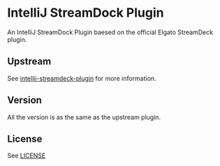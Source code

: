 # IntelliJ StreamDock Plugin
An IntelliJ StreamDock Plugin baesed on the official Elgato StreamDeck plugin.

## Upstream
See [intellij-streamdeck-plugin](https://github.com/JetBrains/intellij-streamdeck-plugin/tree/main/streamdeck-plugin) for more information.

## Version
All the version is as the same as the upstream plugin.

## License
See [LICENSE](LICENSE)